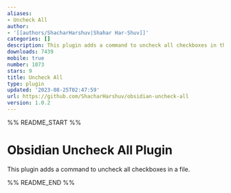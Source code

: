 ```yaml
---
aliases:
- Uncheck All
author:
- '[[authors/ShacharHarshuv|Shahar Har-Shuv]]'
categories: []
description: This plugin adds a command to uncheck all checkboxes in the current note.
downloads: 7439
mobile: true
number: 1073
stars: 9
title: Uncheck All
type: plugin
updated: '2023-08-25T02:47:59'
url: https://github.com/ShacharHarshuv/obsidian-uncheck-all
version: 1.0.2
---
```


%% README_START %%

# Obsidian Uncheck All Plugin

This plugin adds a command to uncheck all checkboxes in a file. 



%% README_END %%